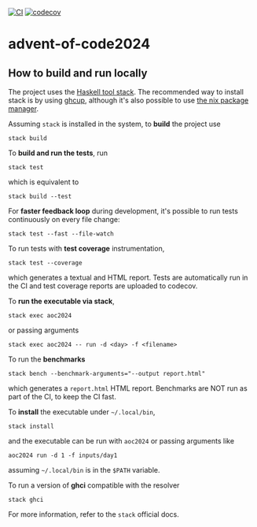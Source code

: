 [![CI](https://github.com/alessandrocandolini/advent-of-code2024/actions/workflows/ci.yml/badge.svg)](https://github.com/alessandrocandolini/advent-of-code2024/actions/workflows/ci.yml) [![codecov](https://codecov.io/gh/alessandrocandolini/advent-of-code2024/graph/badge.svg?token=yDHcPy0Gtx)](https://codecov.io/gh/alessandrocandolini/advent-of-code2024)

# advent-of-code2024

<!--- advent_readme_stars table --->

## How to build and run locally

The project uses the [Haskell tool stack](https://docs.haskellstack.org/en/stable/README/). The recommended way to install stack is by using [ghcup](https://www.haskell.org/ghcup/), although it's also possible to use [the nix package manager](https://nixos.org/). 

Assuming `stack` is installed in the system, to **build** the project use 
```
stack build
```
To **build and run the tests**, run
```
stack test
```
which is equivalent to
```
stack build --test
```
For **faster feedback loop** during development, it's possible to run tests continuously on every file change: 
```
stack test --fast --file-watch
```
To run tests with **test coverage** instrumentation, 
```
stack test --coverage
```
which generates a textual and HTML report. Tests are automatically run in the CI and test coverage reports are uploaded to codecov. 

To **run the executable via stack**,
```
stack exec aoc2024
```
or passing arguments
```
stack exec aoc2024 -- run -d <day> -f <filename> 
```
To run the **benchmarks**
```
stack bench --benchmark-arguments="--output report.html"
```
which generates a `report.html` HTML report. 
Benchmarks are NOT run as part of the CI, to keep the CI fast.

To **install** the executable under `~/.local/bin`, 
```
stack install
```
and the executable can be run with `aoc2024` or passing arguments like 
```
aoc2024 run -d 1 -f inputs/day1
```
assuming `~/.local/bin` is in the `$PATH` variable. 

To run a version of **ghci** compatible with the resolver 
```
stack ghci
```
For more information, refer to the `stack` official docs.
